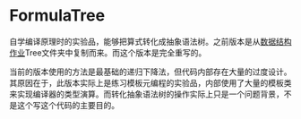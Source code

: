 # FormulaTree

自学编译原理时的实验品，能够把算式转化成抽象语法树。之前版本是从[数据结构作业](https://github.com/SpaceLightner/homework)Tree文件夹中复制而来。而这个版本是完全重写的。

当前的版本使用的方法是最基础的递归下降法，但代码内部存在大量的过度设计。其原因在于，此版本实际上是练习模板元编程的实验品，内部使用了大量的模板类来实现编译器的类型演算。而转化抽象语法树的操作实际上只是一个问题背景，不是这个写这个代码的主要目的。
